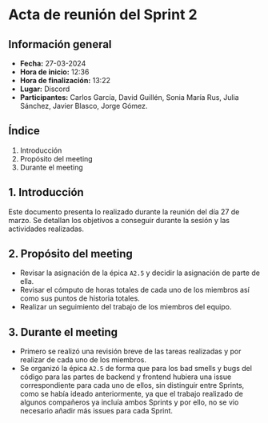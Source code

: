 # Acta de reunión del Sprint 2


## Información general
- **Fecha:** 27-03-2024
- **Hora de inicio:** 12:36
- **Hora de finalización:** 13:22
- **Lugar:** Discord
- **Participantes:** Carlos García, David Guillén, Sonia María Rus, Julia Sánchez, Javier Blasco, Jorge Gómez.

## Índice
1. Introducción
2. Propósito del meeting
3. Durante el meeting

## 1. Introducción
Este documento presenta lo realizado durante la reunión del día 27 de marzo. Se detallan los objetivos a conseguir durante la sesión y las actividades realizadas.

## 2. Propósito del meeting
- Revisar la asignación de la épica `A2.5` y decidir la asignación de parte de ella.
- Revisar el cómputo de horas totales de cada uno de los miembros así como sus puntos de historia totales.
- Realizar un seguimiento del trabajo de los miembros del equipo.

## 3. Durante el meeting
- Primero se realizó una revisión breve de las tareas realizadas y por realizar de cada uno de los miembros.
- Se organizó la épica `A2.5` de forma que para los bad smells y bugs del código para las partes de backend y frontend hubiera una issue correspondiente para cada uno de ellos, sin distinguir entre Sprints, como se había ideado anteriormente, ya que el trabajo realizado de algunos compañeros ya incluía ambos Sprints y por ello, no se vio necesario añadir más issues para cada Sprint.
